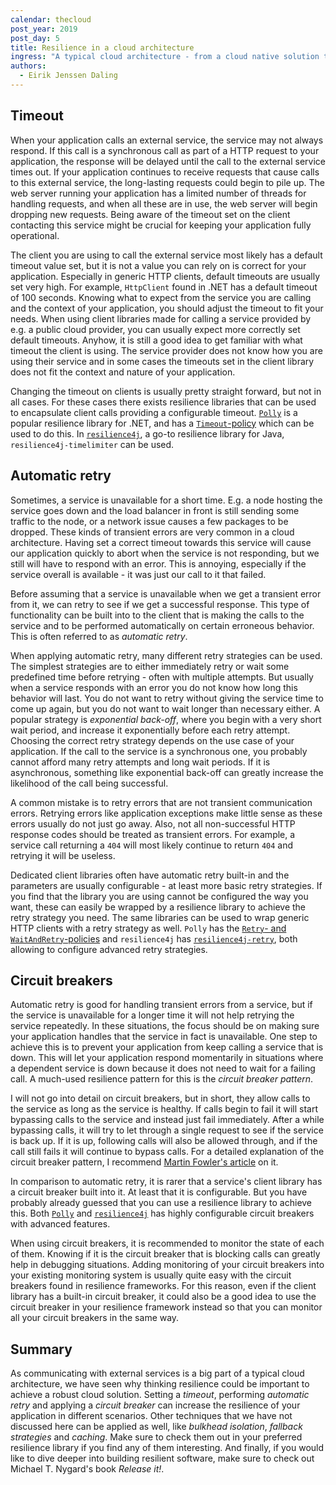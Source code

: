 ```yaml
---
calendar: thecloud
post_year: 2019
post_day: 5
title: Resilience in a cloud architecture
ingress: "A typical cloud architecture - from a cloud native solution to a public cloud solution - consists of multiple connected services. Some of these services are your own, others are third-party services. Common for these is that they all communicate with each other over a network and that they depend on each other's availability.\r\n\r\nWhen your application integrates with another service - your application must handle erroneous behavior from the service. Thinking resilience is, based on my experience, something we developers often forget and is first addressed once we experience availability issues with the service in production."
authors:
  - Eirik Jenssen Daling
---
```

## Timeout

When your application calls an external service, the service may not always respond. If this call is a synchronous call as part of a HTTP request to your application, the response will be delayed until the call to the external service times out. If your application continues to receive requests that cause calls to this external service, the long-lasting requests could begin to pile up. The web server running your application has a limited number of threads for handling requests, and when all these are in use, the web server will begin dropping new requests. Being aware of the timeout set on the client contacting this service might be crucial for keeping your application fully operational.

The client you are using to call the external service most likely has a default timeout value set, but it is not a value you can rely on is correct for your application. Especially in generic HTTP clients, default timeouts are usually set very high. For example, `HttpClient` found in .NET has a default timeout of 100 seconds. Knowing what to expect from the service you are calling and the context of your application, you should adjust the timeout to fit your needs. When using client libraries made for calling a service provided by e.g. a public cloud provider, you can usually expect more correctly set default timeouts. Anyhow, it is still a good idea to get familiar with what timeout the client is using. The service provider does not know how you are using their service and in some cases the timeouts set in the client library does not fit the context and nature of your application.

Changing the timeout on clients is usually pretty straight forward, but not in all cases. For these cases there exists resilience libraries that can be used to encapsulate client calls providing a configurable timeout. [`Polly`](https://github.com/App-vNext/Polly) is a popular resilience library for .NET, and has a [`Timeout`-policy](https://github.com/App-vNext/Polly/wiki/Timeout) which can be used to do this. In [`resilience4j`](https://resilience4j.readme.io/docs), a go-to resilience library for Java, `resilience4j-timelimiter` can be used.

## Automatic retry

Sometimes, a service is unavailable for a short time. E.g. a node hosting the service goes down and the load balancer in front is still sending some traffic to the node, or a network issue causes a few packages to be dropped. These kinds of transient errors are very common in a cloud architecture. Having set a correct timeout towards this service will cause our application quickly to abort when the service is not responding, but we still will have to respond with an error. This is annoying, especially if the service overall is available - it was just our call to it that failed.

Before assuming that a service is unavailable when we get a transient error from it, we can retry to see if we get a successful response. This type of functionality can be built into to the client that is making the calls to the service and to be performed automatically on certain erroneous behavior. This is often referred to as _automatic retry_.

When applying automatic retry, many different retry strategies can be used. The simplest strategies are to either immediately retry or wait some predefined time before retrying - often with multiple attempts. But usually when a service responds with an error you do not know how long this behavior will last. You do not want to retry without giving the service time to come up again, but you do not want to wait longer than necessary either. A popular strategy is _exponential back-off_, where you begin with a very short wait period, and increase it exponentially before each retry attempt. Choosing the correct retry strategy depends on the use case of your application. If the call to the service is a synchronous one, you probably cannot afford many retry attempts and long wait periods. If it is asynchronous, something like exponential back-off can greatly increase the likelihood of the call being successful.

A common mistake is to retry errors that are not transient communication errors. Retrying errors like application exceptions make little sense as these errors usually do not just go away. Also, not all non-successful HTTP response codes should be treated as transient errors. For example, a service call returning a `404` will most likely continue to return `404` and retrying it will be useless.

Dedicated client libraries often have automatic retry built-in and the parameters are usually configurable - at least more basic retry strategies. If you find that the library you are using cannot be configured the way you want, these can easily be wrapped by a resilience library to achieve the retry strategy you need. The same libraries can be used to wrap generic HTTP clients with a retry strategy as well. `Polly` has the [`Retry`- and `WaitAndRetry`-policies](https://github.com/App-vNext/Polly/wiki/Retry) and `resilience4j` has [`resilience4j-retry`](https://resilience4j.readme.io/docs/retry), both allowing to configure advanced retry strategies.

## Circuit breakers

Automatic retry is good for handling transient errors from a service, but if the service is unavailable for a longer time it will not help retrying the service repeatedly. In these situations, the focus should be on making sure your application handles that the service in fact is unavailable. One step to achieve this is to prevent your application from keep calling a service that is down. This will let your application respond momentarily in situations where a dependent service is down because it does not need to wait for a failing call. A much-used resilience pattern for this is the _circuit breaker pattern_.

I will not go into detail on circuit breakers, but in short, they allow calls to the service as long as the service is healthy. If calls begin to fail it will start bypassing calls to the service and instead just fail immediately. After a while bypassing calls, it will try to let through a single request to see if the service is back up. If it is up, following calls will also be allowed through, and if the call still fails it will continue to bypass calls. For a detailed explanation of the circuit breaker pattern, I recommend [Martin Fowler's article](https://martinfowler.com/bliki/CircuitBreaker.html) on it.

In comparison to automatic retry, it is rarer that a service's client library has a circuit breaker built into it. At least that it is configurable. But you have probably already guessed that you can use a resilience library to achieve this. Both [`Polly`](https://github.com/App-vNext/Polly/wiki/Circuit-Breaker) and [`resilience4j`](https://resilience4j.readme.io/docs/circuitbreaker) has highly configurable circuit breakers with advanced features.

When using circuit breakers, it is recommended to monitor the state of each of them. Knowing if it is the circuit breaker that is blocking calls can greatly help in debugging situations. Adding monitoring of your circuit breakers into your existing monitoring system is usually quite easy with the circuit breakers found in resilience frameworks. For this reason, even if the client library has a built-in circuit breaker, it could also be a good idea to use the circuit breaker in your resilience framework instead so that you can monitor all your circuit breakers in the same way.

## Summary

As communicating with external services is a big part of a typical cloud architecture, we have seen why thinking resilience could be important to achieve a robust cloud solution. Setting a _timeout_, performing _automatic retry_ and applying a _circuit breaker_ can increase the resilience of your application in different scenarios. Other techniques that we have not discussed here can be applied as well, like _bulkhead isolation_, _fallback strategies_ and _caching_. Make sure to check them out in your preferred resilience library if you find any of them interesting. And finally, if you would like to dive deeper into building resilient software, make sure to check out Michael T. Nygard's book _Release it!_.
